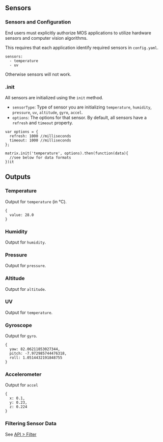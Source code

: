 ## Sensors

### Sensors and Configuration
End users must explicitly authorize MOS applications to utilize hardware sensors and computer vision algorithms.

This requires that each application identify required sensors in `config.yaml`.

```
sensors:
  - temperature
  - uv
```

Otherwise sensors will not work.

### .init
All sensors are initialized using the `init` method.

* `sensorType`: Type of sensor you are initializing `temperature`, `humidity`, `pressure`, `uv`, `altitude`, `gyro`, `accel`.
* `options`: The options for that sensor. By default, all sensors have a `refresh` and `timeout` property.

```
var options = {
  refresh: 1000 //milliseconds
  timeout: 1000 //milliseconds
};

matrix.init('temperature', options).then(function(data){
  //see below for data formats
})it
```

## Outputs
### Temperature
Output for `temperature` (in &#8451;).
```
{
  value: 28.0
}
```

### Humidity
Output for `humidity`.

### Pressure
Output for `pressure`.

### Altitude
Output for `altitude`.

### UV
Output for `temperature`.

### Gyroscope
Output for `gyro`.
```
{
  yaw: 82.06211853027344,
  pitch: -7.972985744476318,
  roll: 1.0514432191848755
}
```
### Accelerometer
Output for `accel`
```
{
  x: 0.1,
  y: 0.23,
  z: 0.224
}
```

### Filtering Sensor Data
See [API > Filter](filter.md)

